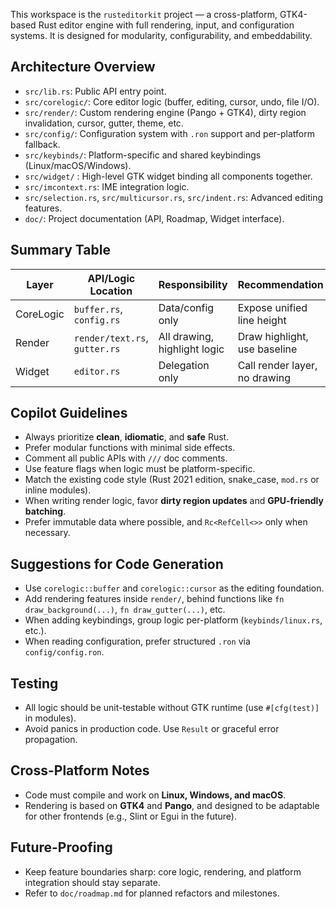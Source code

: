 <!--
Use this file to provide workspace-specific custom instructions to Copilot.
More info: https://code.visualstudio.com/docs/copilot/copilot-customization#_use-a-githubcopilotinstructionsmd-file
-->

This workspace is the `rusteditorkit` project — a cross-platform, GTK4-based Rust editor engine with full rendering, input, and configuration systems. It is designed for modularity, configurability, and embeddability.

## Architecture Overview
- `src/lib.rs`: Public API entry point.
- `src/corelogic/`: Core editor logic (buffer, editing, cursor, undo, file I/O).
- `src/render/`: Custom rendering engine (Pango + GTK4), dirty region invalidation, cursor, gutter, theme, etc.
- `src/config/`: Configuration system with `.ron` support and per-platform fallback.
- `src/keybinds/`: Platform-specific and shared keybindings (Linux/macOS/Windows).
- `src/widget/` : High-level GTK widget binding all components together.
- `src/imcontext.rs`: IME integration logic.
- `src/selection.rs`, `src/multicursor.rs`, `src/indent.rs`: Advanced editing features.
- `doc/`: Project documentation (API, Roadmap, Widget interface).

## Summary Table

| Layer      | API/Logic Location            | Responsibility            | Recommendation                         |
|------------|-------------------------------|---------------------------|----------------------------------------|
| CoreLogic  | `buffer.rs`, `config.rs`      | Data/config only          | Expose unified line height             |
| Render     | `render/text.rs`, `gutter.rs` | All drawing, highlight logic | Draw highlight, use baseline         |
| Widget     | `editor.rs`                   | Delegation only           | Call render layer, no drawing          |

## Copilot Guidelines
- Always prioritize **clean**, **idiomatic**, and **safe** Rust.
- Prefer modular functions with minimal side effects.
- Comment all public APIs with `///` doc comments.
- Use feature flags when logic must be platform-specific.
- Match the existing code style (Rust 2021 edition, snake_case, `mod.rs` or inline modules).
- When writing render logic, favor **dirty region updates** and **GPU-friendly batching**.
- Prefer immutable data where possible, and `Rc<RefCell<>>` only when necessary.

## Suggestions for Code Generation
- Use `corelogic::buffer` and `corelogic::cursor` as the editing foundation.
- Add rendering features inside `render/`, behind functions like `fn draw_background(...)`, `fn draw_gutter(...)`, etc.
- When adding keybindings, group logic per-platform (`keybinds/linux.rs`, etc.).
- When reading configuration, prefer structured `.ron` via `config/config.ron`.

## Testing
- All logic should be unit-testable without GTK runtime (use `#[cfg(test)]` in modules).
- Avoid panics in production code. Use `Result` or graceful error propagation.


## Cross-Platform Notes
- Code must compile and work on **Linux, Windows, and macOS**.
- Rendering is based on **GTK4** and **Pango**, and designed to be adaptable for other frontends (e.g., Slint or Egui in the future).


## Future-Proofing
- Keep feature boundaries sharp: core logic, rendering, and platform integration should stay separate.
- Refer to `doc/roadmap.md` for planned refactors and milestones.